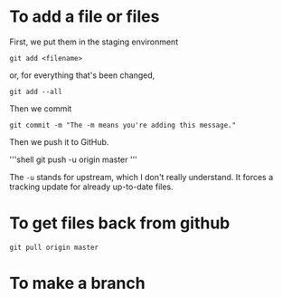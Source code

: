 # To add a file or files
First, we put them in the staging environment

```shell
git add <filename>
```

or, for everything that's been changed,

```shell
git add --all
```

Then we commit

```shell
git commit -m "The -m means you're adding this message."
```

Then we push it to GitHub.

'''shell
git push -u origin master
'''

The `-u` stands for upstream, which I don't really understand. It forces a tracking update for already up-to-date files.


# To get files back from github

```shell
git pull origin master
```

# To make a branch